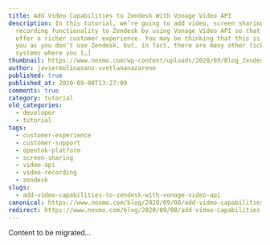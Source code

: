 ```yaml
---
title: Add Video Capabilities to Zendesk With Vonage Video API
description: In this tutorial, we’re going to add video, screen sharing and
  recording functionality to Zendesk by using Vonage Video API so that you can
  offer a richer customer experience. You may be thinking that this is not for
  you as you don’t use Zendesk, but, in fact, there are many other ticketing
  systems where you […]
thumbnail: https://www.nexmo.com/wp-content/uploads/2020/09/Blog_Zendesk_VideoAPI_1200x600.png
author: javiermolinasanz-svetlananazareno
published: true
published_at: 2020-09-08T13:27:09
comments: true
category: tutorial
old_categories:
  - developer
  - tutorial
tags:
  - customer-experience
  - customer-support
  - opentok-platform
  - screen-sharing
  - video-api
  - video-recording
  - zendesk
slugs:
  - add-video-capabilities-to-zendesk-with-vonage-video-api
canonical: https://www.nexmo.com/blog/2020/09/08/add-video-capabilities-to-zendesk-with-vonage-video-api
redirect: https://www.nexmo.com/blog/2020/09/08/add-video-capabilities-to-zendesk-with-vonage-video-api
---
```

Content to be migrated...